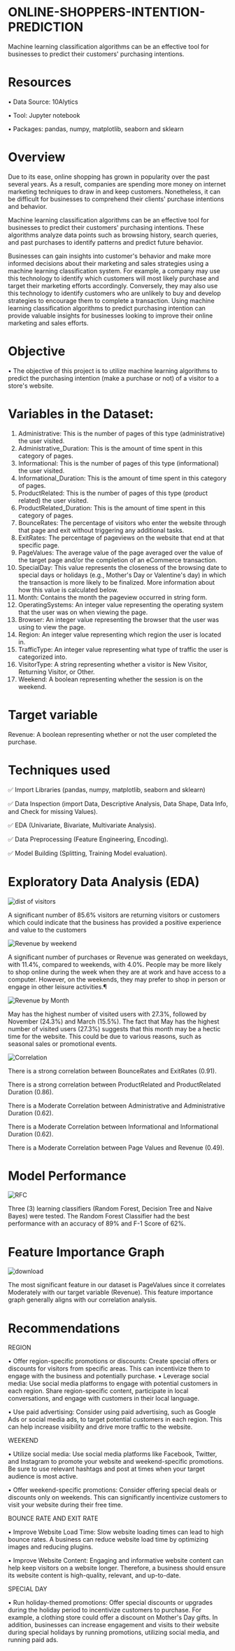 # ONLINE-SHOPPERS-INTENTION-PREDICTION

Machine learning classification algorithms can be an effective tool for businesses to predict their customers' purchasing intentions.


# Resources

• Data Source: 10Alytics

• Tool: Jupyter notebook

• Packages: pandas, numpy, matplotlib, seaborn and sklearn


# Overview

Due to its ease, online shopping has grown in popularity over the past several years. As a result, companies are spending more money on internet marketing techniques to draw in and keep customers. Nonetheless, it can be difficult for businesses to comprehend their clients' purchase intentions and behavior.

Machine learning classification algorithms can be an effective tool for businesses to predict their customers' purchasing intentions. These algorithms analyze data points such as browsing history, search queries, and past purchases to identify patterns and predict future behavior.

Businesses can gain insights into customer's behavior and make more informed decisions about their marketing and sales strategies using a machine learning classification system. For example, a company may use this technology to identify which customers will most likely purchase and target their marketing efforts accordingly. Conversely, they may also use this technology to identify customers who are unlikely to buy and develop strategies to encourage them to complete a transaction. Using machine learning classification algorithms to predict purchasing intention can provide valuable insights for businesses looking to improve their online marketing and sales efforts.

# Objective

•	The objective of this project is to utilize machine learning algorithms to predict the purchasing intention (make a purchase or not) of a visitor to a store's website.

# Variables in the Dataset:

1.	Administrative: This is the number of pages of this type (administrative) the user visited.
2.	Administrative_Duration: This is the amount of time spent in this category of pages.
3.	Informational: This is the number of pages of this type (informational) the user visited.
4.	Informational_Duration: This is the amount of time spent in this category of pages.
5.	ProductRelated: This is the number of pages of this type (product related) the user visited.
6.	ProductRelated_Duration: This is the amount of time spent in this category of pages.
7.	BounceRates: The percentage of visitors who enter the website through that page and exit without triggering any additional tasks.
8.	ExitRates: The percentage of pageviews on the website that end at that specific page.
9.	PageValues: The average value of the page averaged over the value of the target page and/or the completion of an eCommerce transaction.
10.	SpecialDay: This value represents the closeness of the browsing date to special days or holidays (e.g., Mother's Day or Valentine's day) in which the transaction is more likely to be finalized. More information about how this value is calculated below.
11.	Month: Contains the month the pageview occurred in string form.
12.	OperatingSystems: An integer value representing the operating system that the user was on when viewing the page.
13.	Browser: An integer value representing the browser that the user was using to view the page.
14.	Region: An integer value representing which region the user is located in.
15.	TrafficType: An integer value representing what type of traffic the user is categorized into.
16.	VisitorType: A string representing whether a visitor is New Visitor, Returning Visitor, or Other.
17.	Weekend: A boolean representing whether the session is on the weekend.

# Target variable

Revenue: A boolean representing whether or not the user completed the purchase.

# Techniques used

✅ Import Libraries (pandas, numpy, matplotlib, seaborn and sklearn)

✅ Data Inspection (import Data, Descriptive Analysis, Data Shape, Data Info, and Check for missing Values).

✅ EDA (Univariate, Bivariate, Multivariate Analysis).

✅ Data Preprocessing (Feature Engineering, Encoding).

✅ Model Building (Splitting, Training Model evaluation).


# Exploratory Data Analysis (EDA)

![dist of visitors](https://user-images.githubusercontent.com/115185829/232251909-4a0eabb2-fc00-474d-9a9c-fd0f6769c09c.png)

A significant number of 85.6% visitors are returning visitors or customers which could indicate that the business has provided a positive experience and value to the customers


![Revenue by weekend](https://user-images.githubusercontent.com/115185829/232252312-d585eb00-c91a-4e08-89b9-ae73c6d014d5.png)

A significant number of purchases or Revenue was generated on weekdays, with 11.4%, compared to weekends, with 4.0%. People may be more likely to shop online during the week when they are at work and have access to a computer. However, on the weekends, they may prefer to shop in person or engage in other leisure activities.¶


![Revenue by Month](https://user-images.githubusercontent.com/115185829/232252538-b47dee22-05a5-47d4-b5fa-4cfe66053533.png)

May has the highest number of visited users with 27.3%, followed by November (24.3%) and March (15.5%). The fact that May has the highest number of visited users (27.3%) suggests that this month may be a hectic time for the website. This could be due to various reasons, such as seasonal sales or promotional events.


![Correlation](https://user-images.githubusercontent.com/115185829/232252693-e14b21f5-747d-408a-b997-87ec470141b2.png)


There is a strong correlation between BounceRates and ExitRates (0.91).

There is a strong correlation between ProductRelated and ProductRelated Duration (0.86).

There is a Moderate Correlation between Administrative and Administrative Duration (0.62).

There is a Moderate Correlation between Informational and Informational Duration (0.62).

There is a Moderate Correlation between Page Values and Revenue (0.49).


# Model Performance


![RFC](https://user-images.githubusercontent.com/115185829/232252984-ee96dfd3-7933-4d84-9084-4c743164a98d.png)


 Three (3) learning classifiers (Random Forest, Decision Tree and Naive Bayes) were tested. The Random Forest Classifier had the best performance with an accuracy of 89% and F-1 Score of 62%.
 



# Feature Importance Graph


![download](https://user-images.githubusercontent.com/115185829/232253034-be92a68e-ad29-4794-ad65-60ff6587a5d2.png)




The most significant feature in our dataset is PageValues since it correlates Moderately with our target variable (Revenue). This feature importance graph generally aligns with our correlation analysis.



# Recommendations


REGION

•	Offer region-specific promotions or discounts: Create special offers or discounts for visitors from specific areas. This can incentivize them to engage with the business and potentially purchase.
•	Leverage social media: Use social media platforms to engage with potential customers in each region. Share region-specific content, participate in local conversations, and engage with customers in their local language.

•	Use paid advertising: Consider using paid advertising, such as Google Ads or social media ads, to target potential customers in each region. This can help increase visibility and drive more traffic to the website.

WEEKEND 

•	Utilize social media: Use social media platforms like Facebook, Twitter, and Instagram to promote your website and weekend-specific promotions. Be sure to use relevant hashtags and post at times when your target audience is most active.

•	Offer weekend-specific promotions: Consider offering special deals or discounts only on weekends. This can significantly incentivize customers to visit your website during their free time.

BOUNCE RATE AND EXIT RATE

•	Improve Website Load Time: Slow website loading times can lead to high bounce rates. A business can reduce website load time by optimizing images and reducing plugins.

•	Improve Website Content: Engaging and informative website content can help keep visitors on a website longer. Therefore, a business should ensure its website content is high-quality, relevant, and up-to-date.

SPECIAL DAY

•	Run holiday-themed promotions: Offer special discounts or upgrades during the holiday period to incentivize customers to purchase. For example, a clothing store could offer a discount on Mother's Day gifts. In addition, businesses can increase engagement and visits to their website during special holidays by running promotions, utilizing social media, and running paid ads.

